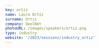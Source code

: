 ```yaml
---
key: ortiz
name: Laura Ortiz
surname: Ortiz
company: QoolNet
photoURL: /images/speakers/ortiz.png
type: industry
website: '/2023/sessions/industry_ortiz'
---
```

